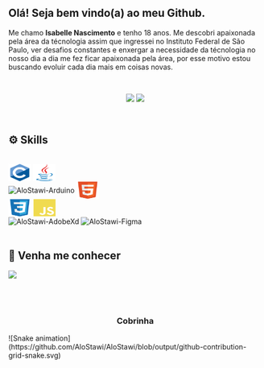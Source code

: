 ## Olá! Seja bem vindo(a) ao meu Github.
<p align = "left">Me chamo <strong>Isabelle Nascimento</strong> e tenho 18 anos. Me descobri apaixonada pela área da técnologia assim que ingressei no Instituto Federal de São Paulo, ver desafios constantes e enxergar a necessidade da técnologia no nosso dia a dia me fez ficar apaixonada pela área, por esse motivo estou buscando evoluir cada dia mais em coisas novas.</p>
<br>


<p align = "center">
  <img height="165em" src="https://github-readme-stats.vercel.app/api?username=AloStawi&show_icons=true&theme=dracula&include_all_commits=true&count_private=true"/>
  <img height="165em" src="https://github-readme-stats.vercel.app/api/top-langs/?username=AloStawi&layout=compact&langs_count=16&theme=dracula"/>
</p>
<br>

## ⚙️ Skills
<div style="display: inline_block"><br>
  <img align="center" alt="AloStawi-C" height="35" width="45" src="https://raw.githubusercontent.com/devicons/devicon/master/icons/c/c-original.svg">
  <img align="center" alt="AloStawi-Java" height="35" width="45" src="https://raw.githubusercontent.com/devicons/devicon/master/icons/java/java-original.svg"><br>
  <img align="center" alt="AloStawi-Arduino" height="35" width="45" src="https://cdn.worldvectorlogo.com/logos/arduino-1.svg">
  <img align="center" alt="AloStawi-HTML" height="35" width="45" src="https://raw.githubusercontent.com/devicons/devicon/master/icons/html5/html5-original.svg"><br>
  <img align="center" alt="AloStawi-CSS" height="35" width="45" src="https://raw.githubusercontent.com/devicons/devicon/master/icons/css3/css3-original.svg">
  <img align="center" alt="AloStawi-Js" height="35" width="45" src="https://raw.githubusercontent.com/devicons/devicon/master/icons/javascript/javascript-plain.svg"><br>
  <img align="center" alt="AloStawi-AdobeXd" height="35" width="45" src="https://cdn.worldvectorlogo.com/logos/adobe-xd.svg" alt="xd" width="40" height="40"/>
  <img align="center" alt="AloStawi-Figma" height="35" width="45" src="https://www.vectorlogo.zone/logos/figma/figma-icon.svg">
</div>
  
  <br>
  
 ## 📱 Venha me conhecer
<div> 
  <a href="https://www.linkedin.com/in/isabelle-nascimento-508b901b3/" target="_blank"><img src="https://img.shields.io/badge/-LinkedIn-%230077B5?style=for-the-badge&logo=linkedin&logoColor=white" target="_blank"></a>
</div>
 
 
 <br><br>
<h3 align = "center">Cobrinha</h3>
![Snake animation](https://github.com/AloStawi/AloStawi/blob/output/github-contribution-grid-snake.svg)


<!--
**AloStawi/AloStawi** is a ✨ _special_ ✨ repository because its `README.md` (this file) appears on your GitHub profile.

Here are some ideas to get you started:

- 🔭 I’m currently working on ...
- 🌱 I’m currently learning ...
- 👯 I’m looking to collaborate on ...
- 🤔 I’m looking for help with ...
- 💬 Ask me about ...
- 📫 How to reach me: ...
- 😄 Pronouns: ...
- ⚡ Fun fact: ...
-->
